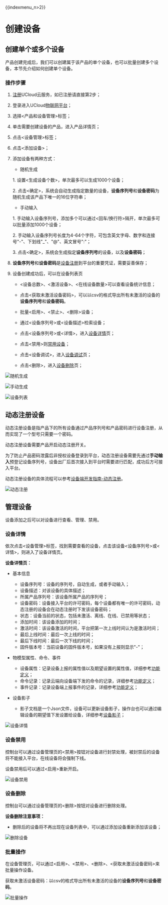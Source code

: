 {{indexmenu_n>2}}

# 创建设备

## 创建单个或多个设备

产品创建完成后，我们可以创建属于该产品的单个设备，也可以批量创建多个设备，本节先介绍如何创建单个设备。

### 操作步骤

1. [注册](https://passport.ucloud.cn/#register)UCloud云服务，如已注册请直接第2步；
2. 登录进入UCloud[物联网平台](https://console.ucloud.cn/uiot)；
3. 选择<产品和设备管理>标签；
4. 单击需要创建设备的产品，进入产品详情页；
5. 点击<设备管理>标签；
6. 点击<添加设备>；
7. 添加设备有两种方式：

     - 随机生成

	1\. 设置<生成设备个数>，单次最多可以生成1000个设备；

	2\. 点击<确定>，系统会自动生成指定数量的设备，**设备序列号**和**设备密码**为随机生成该产品下唯一的16位字符串；
	
     - 手动输入

	1\. 手动输入设备序列号，添加多个可以通过<回车/换行符>隔开，单次最多可以批量添加1000个设备；

	2\. 手动输入设备序列号长度为4-64个字符，可包含英文字母、数字和连接号"-"、下划线"_"、"@"、英文冒号":"；

	3\. 点击<确定>，系统会生成指定**设备序列号**的设备，以及**设备密码**；


8. **设备序列号**和**设备密码**是[设备注册](../../device_develop_guide/authenticate_devices/what_is_authenticate_devices)到平台的重要凭证，需要妥善保存；

9. 设备创建成功后，可以在设备列表页

	- <设备总数>、<激活设备>、<在线设备数量>可以查看设备统计信息；
	
	- 点击<获取未激活设备密码>，可以以csv的格式导出所有未激活的设备的**设备序列号**和**设备密码**。   
	
	- 批量<启用>、<禁止>、<删除>设备；  
	
	- 通过<设备序列号>或<设备描述>检索设备；
	
	- 点击<设备序列号>或<详情>，进入[设备详情](create_devcies\#设备详情)页；   
	
	- 点击<禁用>则[禁用设备](#设备禁用)；
	
	- 点击<设备调试>，进入[设备调试](../monitoring_maintenance/online_debug)页；
	
	- 点击<删除>，进入[设备删除](#设备删除)页；


![随机生成](../../images/随机生成.png)

![手动生成](../../images/手动生成.png)

![设备列表](../../images/设备列表.png)



## 动态注册设备

动态注册设备是指产品下的所有设备通过产品序列号和产品密码进行设备注册，从而实现了一个型号只需要一个密码。

动态注册设备需要产品开启动态注册开关。

为了防止产品密码泄露后非授权设备登录到平台，动态注册设备需要先通过**手动输入**预登记设备序列号，设备出厂后首次接入到平台时需要进行匹配，成功后方可接入平台。

动态注册设备的具体流程可以参考[设备端开发指南-动态注册](../../device_develop_guide/authenticate_devices/unique-certificate-per-product_authentication)。

![动态注册](../../images/动态注册.png)



## 管理设备
设备添加之后可以对设备进行查看、管理、禁用。

### 设备详情
依次点击<设备管理>标签，找到需要查看的设备，点击该设备<设备序列号>或<详情>，则进入了设备详情页。

**设备详情页：**

*  基本信息
    -   设备序列号：设备的序列号，自动生成，或者手动输入；
    -   设备描述：对该设备的具体描述；
    -   所属产品序列号：该设备所属产品的序列号；
    -   设备密码：设备接入平台的许可密码，每个设备都有唯一的许可密码，动态注册的设备会在动态注册时下发该设备密码；
    -   状态：设备当前的状态，包括未激活、离线、在线、已禁用等状态；
    -   添加时间：该设备添加的时间；
    -   激活时间：该设备激活的时间，平台把第一次上线时间认为是激活时间；
    -   最后上线时间：最后一次上线的时间；
    -   最后下线时间：最后一次下线的时间；
    -   固件版本号：当前设备的固件版本号，如果没有上报则显示"-"；

*  物模型属性、命令、事件
    -   设备属性：记录设备上报的属性值以及期望设置的属性值，详细参考[功能定义](../thingmode/thingmode_guide#定义属性)；
    -   命令记录：记录云端向设备端下发的命令的记录，详细参考[功能定义](../thingmode/thingmode_guide#定义命令)；
    -   事件记录：记录设备端上报事件的记录，详细参考[功能定义](../thingmode/thingmode_guide#定义事件)；

*  设备影子
    -   影子文档是一个Json文件，设备可以更新设备影子，操作台也可以通过编辑设备的期望值下发设置给设备，详细参考[设备影子](../device_shadow/operation_guide)；
   


![设备详情](../../images/设备详情.png)



### 设备禁用

控制台可以通过设备管理页的<禁用>按钮对设备进行封禁处理，被封禁后的设备将不能接入平台，在线设备将会强制下线。

设备禁用后可以通过<启用>重新开启。

![设备禁用](../../images/设备禁用.png)



### 设备删除

控制台可以通过设备管理页的<删除>按钮对设备进行删除处理。

**设备删除注意事项：**

- 删除后的设备将不再出现在设备列表中，可以通过添加设备重新添加该设备；

![删除设备](../../images/删除设备.png)



### 批量操作

在设备管理页，可以通过<启用>、<禁用>、<删除>、<获取未激活设备密码>来批量操作设备。

获取未激活设备密码：以csv的格式导出所有未激活的设备的**设备序列号**和**设备密码**。

![批量操作](../../images/批量操作.png)
